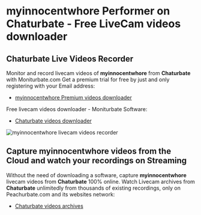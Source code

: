 # myinnocentwhore Performer on Chaturbate - Free LiveCam videos downloader

## Chaturbate Live Videos Recorder

Monitor and record livecam videos of **myinnocentwhore** from **Chaturbate** with Moniturbate.com
Get a premium trial for free by just and only registering with your Email address:
* [myinnocentwhore Premium videos downloader](https://moniturbate.com/request-demo-licence-key.html)

Free livecam videos downloader - Moniturbate Software:
* [Chaturbate videos downloader](https://moniturbate.com/moniturbate-download-software.html)

![myinnocentwhore livecam videos recorder](https://peachurnet.com/templates/moniturbate-software.png)


## Capture myinnocentwhore videos from the Cloud and watch your recordings on Streaming

Without the need of downloading a software, capture **myinnocentwhore** livecam videos from **Chaturbate** 100% online.
Watch Livecam archives from **Chaturbate** unlimitedly from thousands of existing recordings, only on Peachurbate.com and its websites network:
* [Chaturbate videos archives](https://peachurnet.com/)